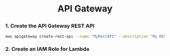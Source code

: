 <h1 style="text-align:center;"> API Gateway</p>

### 1. Create the API Gateway REST API

```bash
aws apigateway create-rest-api --name "MyRestAPI" --description "My REST API using AWS CLI" --region us-east-1

```

### 2. Create an IAM Role for Lambda
